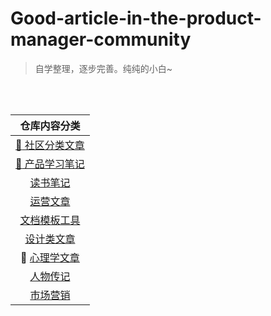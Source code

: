 # Good-article-in-the-product-manager-community

>自学整理，逐步完善。纯纯的小白~
<br/>
<br/>



| 仓库内容分类 |
| :------: |
| [:rabbit: 社区分类文章](https://github.com/wangyr45/Product-Manager/tree/master/Classification%20of%20articles) |
| [:feet: 产品学习笔记](https://github.com/wangyr45/Good-article-in-the-product-manager-community/blob/master/Study%20notes/Menu.md) |
| [读书笔记](https://github.com/wangyr45/Product-Manager/tree/master/Reading%20Notes) |
| [运营文章](https://github.com/wangyr45/Product-Manager/blob/master/Operation.md) |
| [文档模板工具](https://github.com/wangyr45/Good-article-in-the-product-manager-community/blob/master/Document/document.md) |
| [设计类文章](https://github.com/wangyr45/Good-article-in-the-product-manager-community/blob/master/Design.md) |
| :sheep: [心理学文章](https://github.com/wangyr45/Good-article-in-the-product-manager-community/blob/master/psychology.md) |
| [人物传记](https://github.com/wangyr45/Product-Manager/blob/master/Product/biography.md) |
| [市场营销](https://github.com/wangyr45/Product-Manager/blob/master/Study%20notes/%E5%B8%82%E5%9C%BA%E8%90%A5%E9%94%80.md) |



